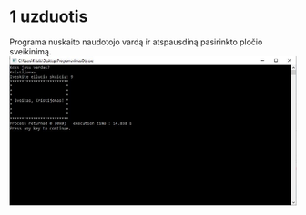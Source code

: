 # 1 uzduotis
Programa nuskaito naudotojo vardą ir atspausdiną pasirinkto pločio sveikinimą.
![](program.JPG)
